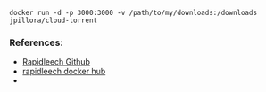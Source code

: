 
```commandline
docker run -d -p 3000:3000 -v /path/to/my/downloads:/downloads jpillora/cloud-torrent
```
### References:
- [Rapidleech Github](https://github.com/redwangtc/Rapidleech)
- [rapidleech docker hub](https://hub.docker.com/r/solipsist01/rapidleech)
- 